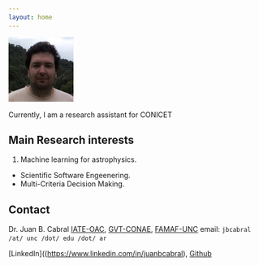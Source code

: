 ```yaml
---
layout: home
---
```


![Alt Text](images/me.jpg)

Currently, I am a research assistant for CONICET 

## Main Research interests

1. Machine learning for astrophysics.
-  Scientific Software Engeenering.
-  Multi-Criteria Decision Making.

## Contact

Dr. Juan B. Cabral
[IATE-OAC](https://iate.oac.uncor.edu/), [GVT-CONAE](https://www.argentina.gob.ar/ciencia/conae), [FAMAF-UNC](https://www.famaf.unc.edu.ar/)
email: `jbcabral /at/ unc /dot/ edu /dot/ ar`


[LinkedIn]((https://www.linkedin.com/in/juanbcabral), [Github](https://github.com/leliel12)
